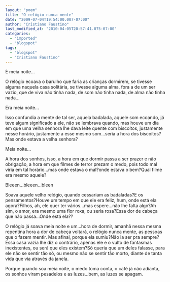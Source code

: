 ```yaml
---
layout: "poem"
title: "O relógio nunca mente"
date: "2009-07-04T19:54:00.007-07:00"
author: "Cristiano Faustino"
last_modified_at: "2010-04-05T20:57:41.075-07:00"
categories:
  - "imported"
  - "blogspot"
tags:
  - "blogspot"
  - "Cristiano Faustino"
---
```


É meia noite...

O relógio ecoava o barulho que faria as crianças dormirem, se tivesse alguma naquela casa solitária, se tivesse alguma alma, fora a de um ser vazio, que de viva não tinha nada, de som não tinha nada, de alma não tinha nada...

Era meia noite...

Isso confundia a mente de tal ser, aquela badalada, aquele som ecoando, já teve algum significado a ele, não se lembrava quando, mas houve um dia em que uma velha senhora lhe dava leite quente com biscoitos, justamente nesse horário, justamente a esse mesmo som...seria a hora dos biscoitos?Mas onde estava a velha senhora?

Meia noite...

A hora dos sonhos, isso, a hora em que dormir passa a ser prazer e não obrigação, a hora em que filmes de terror prezam o medo, pois todo mal viria em tal horário...mas onde estava o mal?onde estava o bem?Qual filme era mesmo aquele?

Bleeen...bleeen...bleen

Soava aquele velho relógio, quando cessariam as badaladas?E os pensamentos?Houve um tempo em que ele era feliz, hum, onde está ela agora?Filhos, ah, ele quer ter vários...mas espere...não lhe falta algo?Ah sim, o amor, era mesmo uma flor roxa, ou seria rosa?Essa dor de cabeça que não passa...Onde está ela??

O relógio já soava meia noite e um...hora de dormir, amanhã nessa mesma repentina hora a dor de cabeça voltará, o relógio nunca mente, as pessoas que o fazem mentir. Mas afinal, porque ela sumiu?Não ia ser pra sempre?Essa casa vazia lhe diz o contrário, apenas ele e o vulto de fantasmas inexistentes, ou será que eles existem?Só queria que um deles falasse, para ele não se sentir tão só, ou mesmo não se sentir tão morto, diante de tanta vida que via através da janela.

Porque quando soa meia noite, o medo toma conta, o café já não adianta, os sonhos viram pesadelos e as luzes...bem, as luzes se apagam.